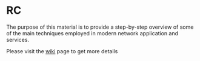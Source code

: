 # RC
The purpose of this material is to provide a step-by-step overview of some of the main techniques employed in modern network application and services.

Please visit the [wiki](https://github.com/andreavitaletti/RC/wiki) page to get more details

